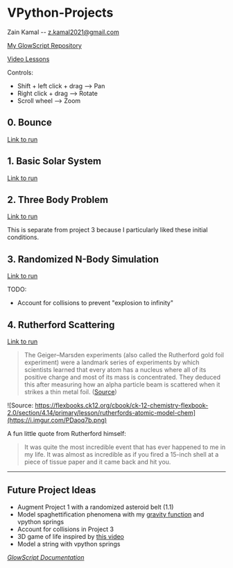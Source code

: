# VPython-Projects

Zain Kamal -- z.kamal2021@gmail.com

[My GlowScript Repository](https://www.glowscript.org/#/user/ZainKamal/folder/MyPrograms/)

[Video Lessons](https://sites.google.com/view/space-science-with-spice)


Controls:
* Shift + left click + drag ⟶ Pan
* Right click + drag ⟶ Rotate
* Scroll wheel ⟶ Zoom

## 0. Bounce

[Link to run](https://www.glowscript.org/#/user/ZainKamal/folder/MyPrograms/program/0.Bounce)

## 1. Basic Solar System

[Link to run](https://www.glowscript.org/#/user/ZainKamal/folder/MyPrograms/program/1.Solar-System(Basic))

## 2. Three Body Problem

[Link to run](https://www.glowscript.org/#/user/ZainKamal/folder/MyPrograms/program/2.Three-Body-Sim)

This is separate from project 3 because I particularly liked these initial conditions.

## 3. Randomized N-Body Simulation

[Link to run](https://www.glowscript.org/#/user/ZainKamal/folder/MyPrograms/program/3.Randomized-n-Body-Sim)

TODO:
* Account for collisions to prevent "explosion to infinity"

## 4. Rutherford Scattering

[Link to run](https://www.glowscript.org/#/user/ZainKamal/folder/MyPrograms/program/4.Rutherford-Scattering)

> The Geiger–Marsden experiments (also called the Rutherford gold foil experiment) were a landmark series of experiments by which scientists learned that every atom has a nucleus where all of its positive charge and most of its mass is concentrated. They deduced this after measuring how an alpha particle beam is scattered when it strikes a thin metal foil. ([Source](https://en.wikipedia.org/wiki/Geiger-Marsden_experiments))

![Source: https://flexbooks.ck12.org/cbook/ck-12-chemistry-flexbook-2.0/section/4.14/primary/lesson/rutherfords-atomic-model-chem](https://i.imgur.com/PDaoq7b.png)

A fun little quote from Rutherford himself:
> It was quite the most incredible event that has ever happened to me in my life. It was almost as incredible as if you fired a 15-inch shell at a piece of tissue paper and it came back and hit you.

---

## Future Project Ideas

* Augment Project 1 with a randomized asteroid belt (1.1)
* Model spaghettification phenomena with my [gravity function](https://www.glowscript.org/#/user/ZainKamal/folder/Reference/program/GravityFunction/edit) and vpython springs
* Account for collisions in Project 3
* 3D game of life inspired by [this video](https://www.youtube.com/watch?v=dQJ5aEsP6Fs)
* Model a string with vpython springs


_[GlowScript Documentation](https://www.glowscript.org/docs/VPythonDocs/index.html)_

